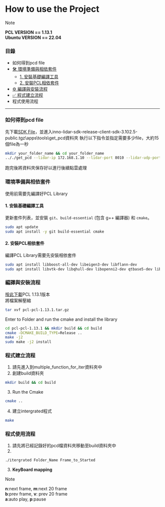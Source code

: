 # How to use the Project
>[!NOTE]
> **PCL VERSION == 1.13.1**    
> **Ubuntu VERSION == 22.04**


### 目錄
- 如何得到pcd file
- [🛠️ 環境準備與相依套件](#️-環境準備與相依套件)
  - [1. 安裝基礎編譯工具](#1-安裝基礎編譯工具)
  - [2. 安裝PCL相依套件](#2-安裝PCL相依套件)
- [⚙️ 編譯與安裝流程](#️編譯與安裝流程)
- [✅ 程式建立流程](#程式建立流程)
- 程式使用流程

---

### 如何得到pcd file
先下載[SDK File](https://drive.google.com/file/d/1X23JpTPGJxZN4qxR1geOkZZviqsQqCX3/view?usp=drive_link)，並進入inno-lidar-sdk-release-client-sdk-3.102.5-public.tgz\apps\tools\get_pcd資料夾
執行以下指令並指定需要多少file，大約15個file為一秒
```bash
mkdir your_folder_name && cd your_folder_name
.././get_pcd --lidar-ip 172.168.1.10 --lidar-port 8010 --lidar-udp-port 8010 --file-number your_file_nubre --output-filename your_filename_prefix.pcd
```
跑完後將資料夾保存好以進行後續點雲處理

### 環境準備與相依套件

使用前需要先編譯好PCL Library

#### 1. 安裝基礎編譯工具

更新套件列表，並安裝 `git`、`build-essential` (包含 g++ 編譯器) 和 `cmake`。

```bash
sudo apt update
sudo apt install -y git build-essential cmake
```
#### 2. 安裝PCL相依套件
編譯PCL Library需要先安裝相依套件
```bash
sudo apt install libboost-all-dev libeigen3-dev libflann-dev
sudo apt install libvtk-dev libqhull-dev libopenni2-dev qtbase5-dev libqt5svg5-dev
```

### 編譯與安裝流程
[按此下載](https://github.com/PointCloudLibrary/pcl/releases/download/pcl-1.13.1/source.tar.gz)PCL 1.13.1版本    
將檔案解壓縮
```bash
tar xvf pcl-pcl-1.13.1.tar.gz
```
Enter to Folder and run the cmake and install the library
```bash
cd pcl-pcl-1.13.1 && mkdir build && cd build
cmake -DCMAKE_BUILD_TYPE=Release ..
make -j2
sudo make -j2 install
```

### 程式建立流程
1. 請先進入到multiple_function_for_iter資料夾中
2. 創建build資料夾
```bash
mkdir build && cd build
```
3. Run the Cmake
```bash
cmake ..
```
4. 建立intergrated程式
```bash
make
```
### 程式使用流程

1. 請先將已經記錄好的pcd檔資料夾移動至build資料夾中
2. 
```bash
./itergrated Folder_Name Frame_to_Started
```
3. **KeyBoard mapping**
>[!NOTE]
> **n**:next frame, **m**:next 20 frame    
>**b**:prev frame, **v**: prev 20 frame    
>**a**:auto play, **p**:pause


